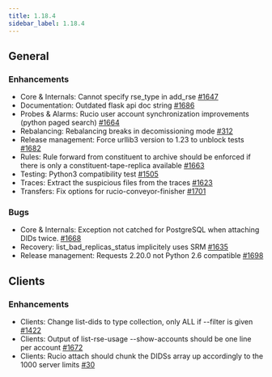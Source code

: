 ```yaml
---
title: 1.18.4
sidebar_label: 1.18.4
---
```


## General

### Enhancements

- Core & Internals: Cannot specify rse_type in add_rse [#1647](https://github.com/rucio/rucio/issues/1647)
- Documentation: Outdated flask api doc string [#1686](https://github.com/rucio/rucio/issues/1686)
- Probes & Alarms: Rucio user account synchronization improvements (python paged search) [#1664](https://github.com/rucio/rucio/issues/1664)
- Rebalancing: Rebalancing breaks in decomissioning mode [#312](https://github.com/rucio/rucio/issues/312)
- Release management: Force urllib3 version to 1.23 to unblock tests [#1682](https://github.com/rucio/rucio/issues/1682)
- Rules: Rule forward from constituent to archive should be enforced if there is only a constituent-tape-replica available [#1663](https://github.com/rucio/rucio/issues/1663)
- Testing: Python3 compatibility test [#1505](https://github.com/rucio/rucio/issues/1505)
- Traces: Extract the suspicious files from the traces [#1623](https://github.com/rucio/rucio/issues/1623)
- Transfers: Fix options for rucio-conveyor-finisher [#1701](https://github.com/rucio/rucio/issues/1701)

### Bugs

- Core & Internals: Exception not catched for PostgreSQL when attaching DIDs twice. [#1668](https://github.com/rucio/rucio/issues/1668)
- Recovery: list_bad_replicas_status implicitely uses SRM [#1635](https://github.com/rucio/rucio/issues/1635)
- Release management: Requests 2.20.0 not Python 2.6 compatible [#1698](https://github.com/rucio/rucio/issues/1698)

## Clients

### Enhancements

- Clients: Change list-dids to type collection, only ALL if --filter is given [#1422](https://github.com/rucio/rucio/issues/1422)
- Clients: Output of list-rse-usage --show-accounts should be one line per account [#1672](https://github.com/rucio/rucio/issues/1672)
- Clients: Rucio attach should chunk the DIDSs array up accordingly to the 1000 server limits [#30](https://github.com/rucio/rucio/issues/30)
